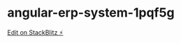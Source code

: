 # angular-erp-system-1pqf5g

[Edit on StackBlitz ⚡️](https://stackblitz.com/edit/angular-erp-system-1pqf5g)